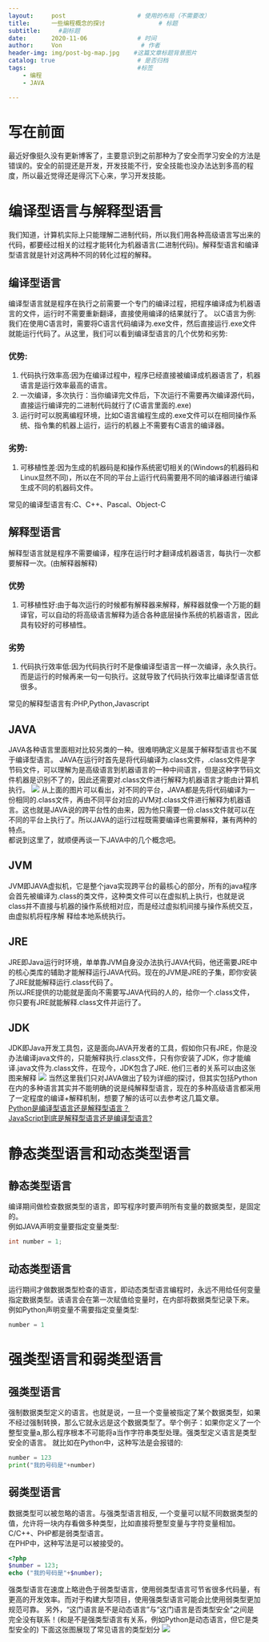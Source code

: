 ```yaml
---
layout:     post                    # 使用的布局（不需要改）
title:      一些编程概念的探讨               # 标题 
subtitle:     #副标题
date:       2020-11-06              # 时间
author:     Von                      # 作者
header-img: img/post-bg-map.jpg    #这篇文章标题背景图片
catalog: true                       # 是否归档
tags:                               #标签
    - 编程
    - JAVA

---
```

# 写在前面
最近好像挺久没有更新博客了，主要意识到之前那种为了安全而学习安全的方法是错误的。安全的前提还是开发，开发技能不行，安全技能也没办法达到多高的程度，所以最近觉得还是得沉下心来，学习开发技能。 
# 编译型语言与解释型语言 
我们知道，计算机实际上只能理解二进制代码，所以我们用各种高级语言写出来的代码，都要经过相关的过程才能转化为机器语言(二进制代码)。解释型语言和编译型语言就是针对这两种不同的转化过程的解释。
## 编译型语言
编译型语言就是程序在执行之前需要一个专门的编译过程，把程序编译成为机器语言的文件，运行时不需要重新翻译，直接使用编译的结果就行了。
以C语言为例:我们在使用C语言时，需要将C语言代码编译为.exe文件，然后直接运行.exe文件就能运行代码了。从这里，我们可以看到编译型语言的几个优势和劣势:
### 优势:
1. 代码执行效率高:因为在编译过程中，程序已经直接被编译成机器语言了，机器语言是运行效率最高的语言。
2. 一次编译，多次执行：当你编译完文件后，下次运行不需要再次编译源代码，直接运行编译完的二进制代码就行了(C语言里面的.exe)
3. 运行时可以脱离编程环境，比如C语言编程生成的.exe文件可以在相同操作系统、指令集的机器上运行，运行的机器上不需要有C语言的编译器。
### 劣势:
1. 可移植性差:因为生成的机器码是和操作系统密切相关的(Windows的机器码和Linux显然不同)，所以在不同的平台上运行代码需要用不同的编译器进行编译生成不同的机器码文件。

常见的编译型语言有:C、C++、Pascal、Object-C
## 解释型语言
解释型语言就是程序不需要编译，程序在运行时才翻译成机器语言，每执行一次都要解释一次。(由解释器解释)
### 优势
1. 可移植性好:由于每次运行的时候都有解释器来解释，解释器就像一个万能的翻译官，可以自动的将高级语言解释为适合各种底层操作系统的机器语言，因此具有较好的可移植性。
### 劣势
1. 代码执行效率低:因为代码执行时不是像编译型语言一样一次编译，永久执行。而是运行的时候再来一句一句执行。这就导致了代码执行效率比编译型语言低很多。
   
常见的解释型语言有:PHP,Python,Javascript
## JAVA
JAVA各种语言里面相对比较另类的一种。很难明确定义是属于解释型语言也不属于编译型语言。
JAVA在运行时首先是将代码编译为.class文件，.class文件是字节码文件，可以理解为是高级语言到机器语言的一种中间语言，但是这种字节码文件机器是识别不了的，因此还需要对.class文件进行解释为机器语言才能由计算机执行。
![](/blog_img/compile-1.png)
从上面的图片可以看出，对不同的平台，JAVA都是先将代码编译为一份相同的.class文件，再由不同平台对应的JVM对.class文件进行解释为机器语言。这也就是JAVA说的跨平台性的由来，因为他只需要一份.class文件就可以在不同的平台上执行了。所以JAVA的运行过程既需要编译也需要解释，兼有两种的特点。  
都说到这里了，就顺便再谈一下JAVA中的几个概念吧。
## JVM
JVM即JAVA虚拟机，它是整个java实现跨平台的最核心的部分，所有的java程序会首先被编译为.class的类文件，这种类文件可以在虚拟机上执行，也就是说class并不直接与机器的操作系统相对应，而是经过虚拟机间接与操作系统交互，由虚拟机将程序解 释给本地系统执行。
## JRE
JRE即Java运行时环境，单单靠JVM自身没办法执行JAVA代码，他还需要JRE中的核心类库的辅助才能解释运行JAVA代码。现在的JVM是JRE的子集，即你安装了JRE就能解释运行.class代码了。  
所以JRE提供的功能就是面向不需要写JAVA代码的人的，给你一个.class文件，你只要有JRE就能解释.class文件并运行了。
## JDK
JDK即Java开发工具包，这是面向JAVA开发者的工具，假如你只有JRE，你是没办法编译java文件的，只能解释执行.class文件，只有你安装了JDK，你才能编译.java文件为.class文件，在现今，JDK包含了JRE.
他们三者的关系可以由这张图来解释
![](/blog_img/compile-2.png)
当然这里我们只对JAVA做出了较为详细的探讨，但其实包括Python在内的多种语言其实并不能明确的说是纯解释型语言，现在的多种高级语言都采用了一定程度的编译+解释机制，想要了解的话可以去参考这几篇文章。  
[Python是编译型语言还是解释型语言？](https://zhuanlan.zhihu.com/p/146906080)    
[JavaScript到底是解释型语言还是编译型语言?](https://segmentfault.com/a/1190000013126460)

# 静态类型语言和动态类型语言
## 静态类型语言
编译期间做检查数据类型的语言，即写程序时要声明所有变量的数据类型，是固定的。  
例如JAVA声明变量要指定变量类型:
``` java
int number = 1;
```
## 动态类型语言
运行期间才做数据类型检查的语言，即动态类型语言编程时，永远不用给任何变量指定数据类型。该语言会在第一次赋值给变量时，在内部将数据类型记录下来。  
例如Python声明变量不需要指定变量类型:
``` python
number = 1
```
# 强类型语言和弱类型语言
## 强类型语言
强制数据类型定义的语言。也就是说，一旦一个变量被指定了某个数据类型，如果不经过强制转换，那么它就永远是这个数据类型了。举个例子：如果你定义了一个整型变量a,那么程序根本不可能将a当作字符串类型处理。强类型定义语言是类型安全的语言。
就比如在Python中，这种写法是会报错的:
```python
number = 123
print("我的号码是"+number)
```
## 弱类型语言
数据类型可以被忽略的语言。与强类型语言相反, 一个变量可以赋不同数据类型的值，允许将一块内存看做多种类型，比如直接将整型变量与字符变量相加。C/C++、PHP都是弱类型语言。  
在PHP中，这种写法是可以被接受的。
``` php
<?php
$number = 123;
echo ("我的号码是"+$number);
```
强类型语言在速度上略逊色于弱类型语言，使用弱类型语言可节省很多代码量，有更高的开发效率。而对于构建大型项目，使用强类型语言可能会比使用弱类型更加规范可靠。
另外，“这门语言是不是动态语言”与“这门语言是否类型安全”之间是完全没有联系！(和是不是强类型语言有关系，例如Python是动态语言，但它是类型安全的)
下面这张图展现了常见语言的类型划分
![](/blog_img/compile-3.png)
